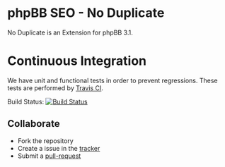 # phpBB SEO - No Duplicate

No Duplicate is an Extension for phpBB 3.1.

# Continuous Integration

We have unit and functional tests in order to prevent regressions. These tests are performed by [Travis CI](http://travis-ci.org/).

Build Status: [![Build Status](https://secure.travis-ci.org/phpBBSEO/nodupe.png?branch=master)](http://travis-ci.org/phpBBSEO/nodupe)

## Collaborate

* Fork the repository
* Create a issue in the [tracker](https://github.com/phpBBSEO/nodupe/issues)
* Submit a [pull-request](https://github.com/phpBBSEO/nodupe/pulls)
